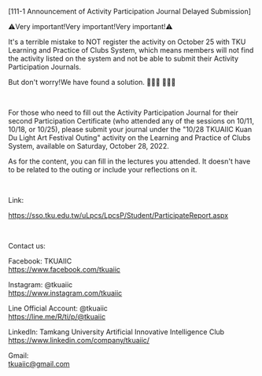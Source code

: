 [111-1 Announcement of Activity Participation Journal Delayed Submission]

⚠️Very important!Very important!Very important!⚠️

It's a terrible mistake to NOT register the activity on October 25 with TKU Learning and Practice of Clubs System, which means members will not find the activity listed on the system and not be able to submit their Activity Participation Journals.

But don't worry!We have found a solution. 🙇🏻‍♂️ 🙇🏻‍♂️

&nbsp;

For those who need to fill out the Activity Participation Journal for their second Participation Certificate (who attended any of the sessions on 10/11, 10/18, or 10/25), please submit your journal under the "10/28 TKUAIIC Kuan Du Light Art Festival Outing" activity on the Learning and Practice of Clubs System, available on Saturday, October 28, 2022.

As for the content, you can fill in the lectures you attended. It doesn't have to be related to the outing or include your reflections on it.

&nbsp;

Link:

<https://sso.tku.edu.tw/uLpcs/LpcsP/Student/ParticipateReport.aspx>

&nbsp;

Contact us:

Facebook: TKUAIIC <br />https://www.facebook.com/tkuaiic

Instagram: @tkuaiic <br />https://www.instagram.com/tkuaiic

Line Official Account: @tkuaiic <br />https://line.me/R/ti/p/@tkuaiic

LinkedIn: Tamkang University Artificial Innovative Intelligence Club <br />https://www.linkedin.com/company/tkuaiic/

Gmail: <br />tkuaiic@gmail.com
